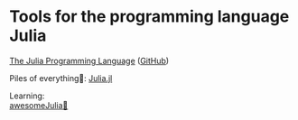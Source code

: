 
# Tools for the programming language Julia

[The Julia Programming Language](https://julialang.org/) ([GitHub](https://github.com/JuliaLang/julia))

Piles of everything💩:
[Julia.jl](https://github.com/svaksha/Julia.jl)

Learning:  
[awesomeJulia💩](https://github.com/old-julia-codes/awesomeJulia)
